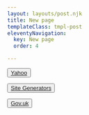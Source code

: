 ```yaml
---
layout: layouts/post.njk
title: New page
templateClass: tmpl-post
eleventyNavigation:
  key: New page
  order: 4

---
```


<button type="button"><a href="https://uk.yahoo.com/">Yahoo</a></button>

<button type="button"><a href="https://jamstack.org/generators/">Site Generators</a></button>

<button type="button"><a href="https://www.gov.uk/">Gov.uk</a></button>